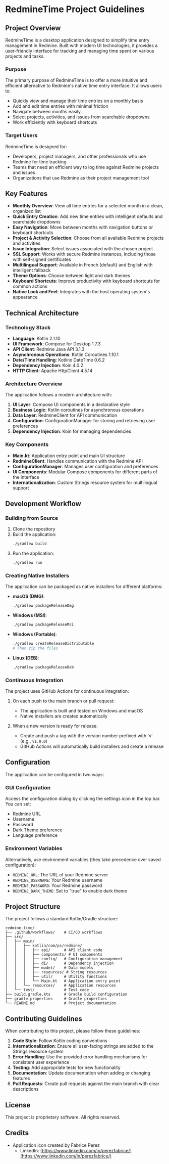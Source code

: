 # RedmineTime Project Guidelines

## Project Overview

RedmineTime is a desktop application designed to simplify time entry management in Redmine. Built with modern UI
technologies, it provides a user-friendly interface for tracking and managing time spent on various projects and tasks.

### Purpose

The primary purpose of RedmineTime is to offer a more intuitive and efficient alternative to Redmine's native time entry
interface. It allows users to:

- Quickly view and manage their time entries on a monthly basis
- Add and edit time entries with minimal friction
- Navigate between months easily
- Select projects, activities, and issues from searchable dropdowns
- Work efficiently with keyboard shortcuts

### Target Users

RedmineTime is designed for:

- Developers, project managers, and other professionals who use Redmine for time tracking
- Teams that need an efficient way to log time against Redmine projects and issues
- Organizations that use Redmine as their project management tool

## Key Features

- **Monthly Overview**: View all time entries for a selected month in a clean, organized list
- **Quick Entry Creation**: Add new time entries with intelligent defaults and searchable dropdowns
- **Easy Navigation**: Move between months with navigation buttons or keyboard shortcuts
- **Project & Activity Selection**: Choose from all available Redmine projects and activities
- **Issue Integration**: Select issues associated with the chosen project
- **SSL Support**: Works with secure Redmine instances, including those with self-signed certificates
- **Multilingual Support**: Available in French (default) and English with intelligent fallback
- **Theme Options**: Choose between light and dark themes
- **Keyboard Shortcuts**: Improve productivity with keyboard shortcuts for common actions
- **Native Look and Feel**: Integrates with the host operating system's appearance

## Technical Architecture

### Technology Stack

- **Language**: Kotlin 2.1.10
- **UI Framework**: Compose for Desktop 1.7.3
- **API Client**: Redmine Java API 3.1.3
- **Asynchronous Operations**: Kotlin Coroutines 1.10.1
- **Date/Time Handling**: Kotlinx DateTime 0.6.2
- **Dependency Injection**: Koin 4.0.2
- **HTTP Client**: Apache HttpClient 4.5.14

### Architecture Overview

The application follows a modern architecture with:

1. **UI Layer**: Compose UI components in a declarative style
2. **Business Logic**: Kotlin coroutines for asynchronous operations
3. **Data Layer**: RedmineClient for API communication
4. **Configuration**: ConfigurationManager for storing and retrieving user preferences
5. **Dependency Injection**: Koin for managing dependencies

### Key Components

- **Main.kt**: Application entry point and main UI structure
- **RedmineClient**: Handles communication with the Redmine API
- **ConfigurationManager**: Manages user configuration and preferences
- **UI Components**: Modular Compose components for different parts of the interface
- **Internationalization**: Custom Strings resource system for multilingual support

## Development Workflow

### Building from Source

1. Clone the repository
2. Build the application:
   ```bash
   ./gradlew build
   ```
3. Run the application:
   ```bash
   ./gradlew run
   ```

### Creating Native Installers

The application can be packaged as native installers for different platforms:

- **macOS (DMG)**:
  ```bash
  ./gradlew packageReleaseDmg
  ```
- **Windows (MSI)**:
  ```bash
  ./gradlew packageReleaseMsi
  ```
- **Windows (Portable)**:
  ```bash
  ./gradlew createReleaseDistributable
  # Then zip the files
  ```
- **Linux (DEB)**:
  ```bash
  ./gradlew packageReleaseDeb
  ```

### Continuous Integration

The project uses GitHub Actions for continuous integration:

1. On each push to the main branch or pull request:
    - The application is built and tested on Windows and macOS
    - Native installers are created automatically

2. When a new version is ready for release:
    - Create and push a tag with the version number prefixed with 'v' (e.g., `v1.0.0`)
    - GitHub Actions will automatically build installers and create a release

## Configuration

The application can be configured in two ways:

### GUI Configuration

Access the configuration dialog by clicking the settings icon in the top bar. You can set:

- Redmine URL
- Username
- Password
- Dark Theme preference
- Language preference

### Environment Variables

Alternatively, use environment variables (they take precedence over saved configuration):

- `REDMINE_URL`: The URL of your Redmine server
- `REDMINE_USERNAME`: Your Redmine username
- `REDMINE_PASSWORD`: Your Redmine password
- `REDMINE_DARK_THEME`: Set to "true" to enable dark theme

## Project Structure

The project follows a standard Kotlin/Gradle structure:

```
redmine-time/
├── .github/workflows/    # CI/CD workflows
├── src/
│   ├── main/
│   │   ├── kotlin/com/ps/redmine/
│   │   │   ├── api/      # API client code
│   │   │   ├── components/ # UI components
│   │   │   ├── config/   # Configuration management
│   │   │   ├── di/       # Dependency injection
│   │   │   ├── model/    # Data models
│   │   │   ├── resources/ # String resources
│   │   │   ├── util/     # Utility functions
│   │   │   └── Main.kt   # Application entry point
│   │   └── resources/    # Application resources
│   └── test/             # Test code
├── build.gradle.kts      # Gradle build configuration
├── gradle.properties     # Gradle properties
└── README.md             # Project documentation
```

## Contributing Guidelines

When contributing to this project, please follow these guidelines:

1. **Code Style**: Follow Kotlin coding conventions
2. **Internationalization**: Ensure all user-facing strings are added to the Strings resource system
3. **Error Handling**: Use the provided error handling mechanisms for consistent user experience
4. **Testing**: Add appropriate tests for new functionality
5. **Documentation**: Update documentation when adding or changing features
6. **Pull Requests**: Create pull requests against the main branch with clear descriptions

## License

This project is proprietary software. All rights reserved.

## Credits

- Application icon created by Fabrice Perez
    - LinkedIn: [https://www.linkedin.com/in/perezfabrice/](https://www.linkedin.com/in/perezfabrice/)
